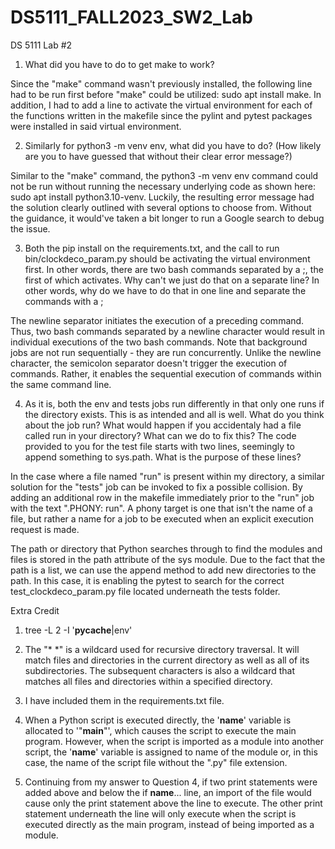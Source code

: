 # DS5111_FALL2023_SW2_Lab
DS 5111 Lab #2

1. What did you have to do to get make to work?

Since the "make" command wasn't previously installed, the following line had to be run first before "make" could be utilized: sudo apt install make. In addition, I had to add a line to activate the virtual environment for each of the functions written in the makefile since the pylint and pytest packages were installed in said virtual environment.

2. Similarly for python3 -m venv env, what did you have to do? (How likely are you to have guessed that without their clear error message?)

Similar to the "make" command, the python3 -m venv env command could not be run without running the necessary underlying code as shown here: sudo apt install python3.10-venv. Luckily, the resulting error message had the solution clearly outlined with several options to choose from. Without the guidance, it would've taken a bit longer to run a Google search to debug the issue.

3. Both the pip install on the requirements.txt, and the call to run bin/clockdeco_param.py should be activating the virtual environment first. In other words, there are two bash commands separated by a ;, the first of which activates. Why can't we just do that on a separate line? In other words, why do we have to do that in one line and separate the commands with a ;

The newline separator initiates the execution of a preceding command. Thus, two bash commands separated by a newline character would result in individual executions of the two bash commands. Note that background jobs are not run sequentially - they are run concurrently.  Unlike the newline character, the semicolon separator doesn't trigger the execution of commands. Rather, it enables the sequential execution of commands within the same command line. 

4. As it is, both the env and tests jobs run differently in that only one runs if the directory exists. This is as intended and all is well. What do you think about the job run? What would happen if you accidentaly had a file called run in your directory? What can we do to fix this?
The code provided to you for the test file starts with two lines, seemingly to append something to sys.path. What is the purpose of these lines?

In the case where a file named "run" is present within my directory, a similar solution for the "tests" job can be invoked to fix a possible collision. By adding an additional row in the makefile immediately prior to the "run" job with the text ".PHONY: run". A phony target is one that isn't the name of a file, but rather a name for a job to be executed when an explicit execution request is made.

The path or directory that Python searches through to find the modules and files is stored in the path attribute of the sys module. Due to the fact that the path is a list, we can use the append method to add new directories to the path. In this case, it is enabling the pytest to search for the correct test_clockdeco_param.py file located underneath the tests folder.










Extra Credit

1. tree -L 2 -I '__pycache__|env'

2. The "* *" is a wildcard used for recursive directory traversal. It will match files and directories in the current directory as well as all of its subdirectories. The subsequent characters is also a wildcard that matches all files and directories within a specified directory.

3. I have included them in the requirements.txt file.

4. When a Python script is executed directly, the '__name__' variable is allocated to '"__main__"', which causes the script to execute the main program. However, when the script is imported as a module into another script, the '__name__' variable is assigned to name of the module or, in this case, the name of the script file without the ".py" file extension.

5. Continuing from my answer to Question 4, if two print statements were added above and below the if __name__... line, an import of the file would cause only the print statement above the line to execute. The other print statement underneath the line will only execute when the script is executed directly as the main program, instead of being imported as a module.

